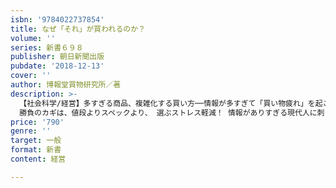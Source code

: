 ```yaml
---
isbn: '9784022737854'
title: なぜ「それ」が買われるのか？
volume: ''
series: 新書６９８
publisher: 朝日新聞出版
pubdate: '2018-12-13'
cover: ''
author: 博報堂買物研究所／著
description: >-
  【社会科学/経営】多すぎる商品、複雑化する買い方──情報が多すぎて「買い物疲れ」を起こしている現代人にどうやってモノを売る？
  勝負のカギは、値段よりスペックより、 選ぶストレス軽減！ 情報がありすぎる現代人に刺さるメッセージと仕組みづくりを大公開！
price: '790'
genre: ''
target: 一般
format: 新書
content: 経営

---
```


